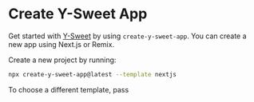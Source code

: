 # Create Y-Sweet App

Get started with [Y-Sweet](https://jamsocket.com/y-sweet/) by using `create-y-sweet-app`. You can create a new app using Next.js or Remix.

Create a new project by running:

```sh
npx create-y-sweet-app@latest --template nextjs
```

To choose a different template, pass
